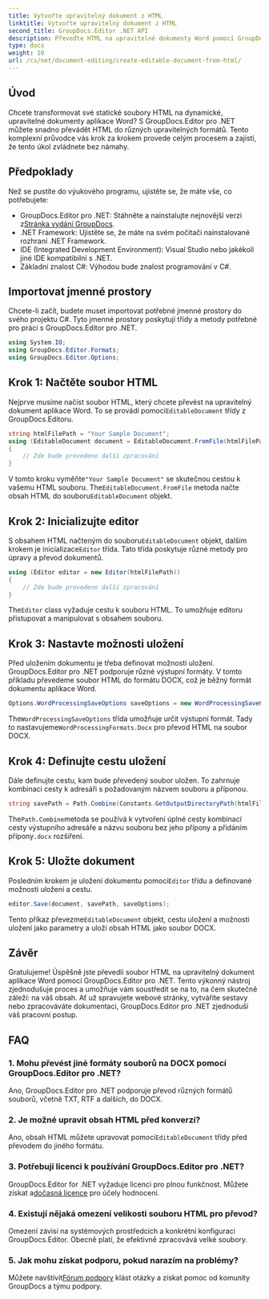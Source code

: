 ```yaml
---
title: Vytvořte upravitelný dokument z HTML
linktitle: Vytvořte upravitelný dokument z HTML
second_title: GroupDocs.Editor .NET API
description: Převeďte HTML na upravitelné dokumenty Word pomocí GroupDocs.Editor pro .NET pomocí tohoto podrobného průvodce. Ideální pro zefektivnění pracovního postupu správy dokumentů.
type: docs
weight: 10
url: /cs/net/document-editing/create-editable-document-from-html/
---
```

## Úvod
Chcete transformovat své statické soubory HTML na dynamické, upravitelné dokumenty aplikace Word? S GroupDocs.Editor pro .NET můžete snadno převádět HTML do různých upravitelných formátů. Tento komplexní průvodce vás krok za krokem provede celým procesem a zajistí, že tento úkol zvládnete bez námahy.
## Předpoklady
Než se pustíte do výukového programu, ujistěte se, že máte vše, co potřebujete:
-  GroupDocs.Editor pro .NET: Stáhněte a nainstalujte nejnovější verzi z[Stránka vydání GroupDocs](https://releases.groupdocs.com/editor/net/).
- .NET Framework: Ujistěte se, že máte na svém počítači nainstalované rozhraní .NET Framework.
- IDE (Integrated Development Environment): Visual Studio nebo jakékoli jiné IDE kompatibilní s .NET.
- Základní znalost C#: Výhodou bude znalost programování v C#.
## Importovat jmenné prostory
Chcete-li začít, budete muset importovat potřebné jmenné prostory do svého projektu C#. Tyto jmenné prostory poskytují třídy a metody potřebné pro práci s GroupDocs.Editor pro .NET.
```csharp
using System.IO;
using GroupDocs.Editor.Formats;
using GroupDocs.Editor.Options;
```
## Krok 1: Načtěte soubor HTML
 Nejprve musíme načíst soubor HTML, který chcete převést na upravitelný dokument aplikace Word. To se provádí pomocí`EditableDocument` třídy z GroupDocs.Editoru.

```csharp
string htmlFilePath = "Your Sample Document";
using (EditableDocument document = EditableDocument.FromFile(htmlFilePath, null))
{
    // Zde bude provedeno další zpracování
}
```
 V tomto kroku vyměňte`"Your Sample Document"` se skutečnou cestou k vašemu HTML souboru. The`EditableDocument.FromFile` metoda načte obsah HTML do souboru`EditableDocument` objekt.
## Krok 2: Inicializujte editor
 S obsahem HTML načteným do souboru`EditableDocument` objekt, dalším krokem je inicializace`Editor` třída. Tato třída poskytuje různé metody pro úpravy a převod dokumentů.

```csharp
using (Editor editor = new Editor(htmlFilePath))
{
    // Zde bude provedeno další zpracování
}
```
 The`Editor` class vyžaduje cestu k souboru HTML. To umožňuje editoru přistupovat a manipulovat s obsahem souboru.
## Krok 3: Nastavte možnosti uložení
Před uložením dokumentu je třeba definovat možnosti uložení. GroupDocs.Editor pro .NET podporuje různé výstupní formáty. V tomto příkladu převedeme soubor HTML do formátu DOCX, což je běžný formát dokumentu aplikace Word.

```csharp
Options.WordProcessingSaveOptions saveOptions = new WordProcessingSaveOptions(WordProcessingFormats.Docx);
```
 The`WordProcessingSaveOptions` třída umožňuje určit výstupní formát. Tady to nastavujeme`WordProcessingFormats.Docx` pro převod HTML na soubor DOCX.
## Krok 4: Definujte cestu uložení
Dále definujte cestu, kam bude převedený soubor uložen. To zahrnuje kombinaci cesty k adresáři s požadovaným názvem souboru a příponou.

```csharp
string savePath = Path.Combine(Constants.GetOutputDirectoryPath(htmlFilePath), Path.GetFileNameWithoutExtension(htmlFilePath) + ".docx");
```
 The`Path.Combine`metoda se používá k vytvoření úplné cesty kombinací cesty výstupního adresáře a názvu souboru bez jeho přípony a přidáním přípony`.docx` rozšíření.
## Krok 5: Uložte dokument
 Posledním krokem je uložení dokumentu pomocí`Editor` třídu a definované možnosti uložení a cestu.

```csharp
editor.Save(document, savePath, saveOptions);
```
 Tento příkaz převezme`EditableDocument` objekt, cestu uložení a možnosti uložení jako parametry a uloží obsah HTML jako soubor DOCX.
## Závěr
Gratulujeme! Úspěšně jste převedli soubor HTML na upravitelný dokument aplikace Word pomocí GroupDocs.Editor pro .NET. Tento výkonný nástroj zjednodušuje proces a umožňuje vám soustředit se na to, na čem skutečně záleží: na váš obsah. Ať už spravujete webové stránky, vytváříte sestavy nebo zpracováváte dokumentaci, GroupDocs.Editor pro .NET zjednoduší váš pracovní postup.
## FAQ
### 1. Mohu převést jiné formáty souborů na DOCX pomocí GroupDocs.Editor pro .NET?
Ano, GroupDocs.Editor pro .NET podporuje převod různých formátů souborů, včetně TXT, RTF a dalších, do DOCX.
### 2. Je možné upravit obsah HTML před konverzí?
 Ano, obsah HTML můžete upravovat pomocí`EditableDocument` třídy před převodem do jiného formátu.
### 3. Potřebuji licenci k používání GroupDocs.Editor pro .NET?
 GroupDocs.Editor for .NET vyžaduje licenci pro plnou funkčnost. Můžete získat a[dočasná licence](https://purchase.groupdocs.com/temporary-license/) pro účely hodnocení.
### 4. Existují nějaká omezení velikosti souboru HTML pro převod?
Omezení závisí na systémových prostředcích a konkrétní konfiguraci GroupDocs.Editor. Obecně platí, že efektivně zpracovává velké soubory.
### 5. Jak mohu získat podporu, pokud narazím na problémy?
 Můžete navštívit[Fórum podpory](https://forum.groupdocs.com/c/editor/20) klást otázky a získat pomoc od komunity GroupDocs a týmu podpory.